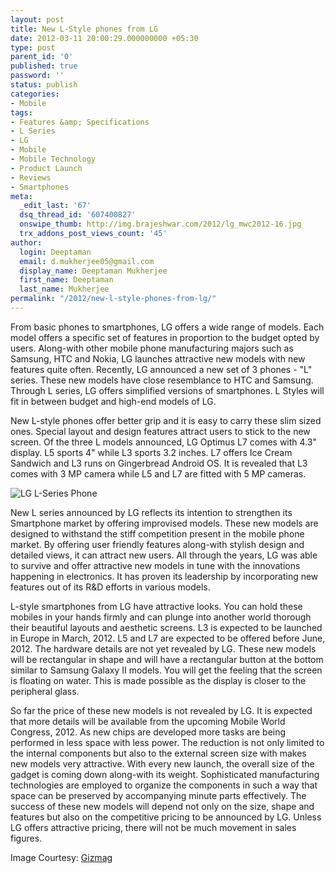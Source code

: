 ```yaml
---
layout: post
title: New L-Style phones from LG
date: 2012-03-11 20:00:29.000000000 +05:30
type: post
parent_id: '0'
published: true
password: ''
status: publish
categories:
- Mobile
tags:
- Features &amp; Specifications
- L Series
- LG
- Mobile
- Mobile Technology
- Product Launch
- Reviews
- Smartphones
meta:
  _edit_last: '67'
  dsq_thread_id: '607400827'
  onswipe_thumb: http://img.brajeshwar.com/2012/lg_mwc2012-16.jpg
  trx_addons_post_views_count: '45'
author:
  login: Deeptaman
  email: d.mukherjee05@gmail.com
  display_name: Deeptaman Mukherjee
  first_name: Deeptaman
  last_name: Mukherjee
permalink: "/2012/new-l-style-phones-from-lg/"
---
```

<p>From basic phones to smartphones, LG offers a wide range of models. Each model offers a specific set of features in proportion to the budget opted by users. Along-with other mobile phone manufacturing majors such as Samsung, HTC and Nokia, LG launches attractive new models with new features quite often. Recently, LG announced a new set of 3 phones - "L" series. These new models have close resemblance to HTC and Samsung. Through L series, LG offers simplified versions of smartphones. L Styles will fit in between budget and high-end models of LG. </p>
<p>New L-style phones offer better grip and it is easy to carry these slim sized ones. Special layout and design features attract users to stick to the new screen. Of the three L models announced, LG Optimus L7 comes with 4.3" display. L5 sports 4" while L3 sports 3.2 inches. L7 offers Ice Cream Sandwich and L3 runs on Gingerbread Android OS. It is revealed that L3 comes with 3 MP camera while L5 and L7 are fitted with 5 MP cameras.</p>

<p><img src="/static/2012/03/lg_mwc2012-16.jpg" alt="LG L-Series Phone" class="alignright" /></p>
<p>New L series announced by LG reflects its intention to strengthen its Smartphone market by offering improvised models. These new models are designed to withstand the stiff competition present in the mobile phone market. By offering user friendly features along-with stylish design and detailed views, it can attract new users. All through the years, LG was able to survive and offer attractive new models in tune with the innovations happening in electronics. It has proven its leadership by incorporating new features out of its R&D efforts in various models. </p>
<p>L-style smartphones from LG have attractive looks. You can hold these mobiles in your hands firmly and can plunge into another world thorough their beautiful layouts and aesthetic screens. L3 is expected to be launched in Europe in March, 2012. L5 and L7 are expected to be offered before June, 2012. The hardware details are not yet revealed by LG. These new models will be rectangular in shape and will have a rectangular button at the bottom similar to Samsung Galaxy II models. You will get the feeling that the screen is floating on water. This is made possible as the display is closer to the peripheral glass. </p>
<p>So far the price of these new models is not revealed by LG. It is expected that more details will be available from the upcoming Mobile World Congress, 2012. As new chips are developed more tasks are being performed in less space with less power. The reduction is not only limited to the internal components but also to the external screen size with makes new models very attractive. With every new launch, the overall size of the gadget is coming down along-with its weight. Sophisticated manufacturing technologies are employed to organize the components in such a way that space can be preserved by accompanying minute parts effectively. The success of these new models will depend not only on the size, shape and features but also on the competitive pricing to be announced by LG. Unless LG offers attractive pricing, there will not be much movement in sales figures.</p>
<p>Image Courtesy: <a href="http://www.gizmag.com/lg-smartphones-mwc-2012/21607/">Gizmag</a></p>
